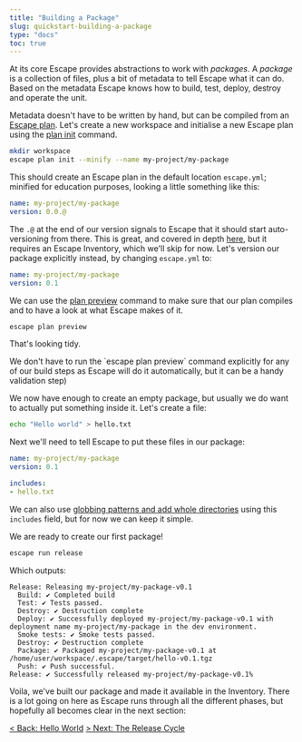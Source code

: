 ```yaml
---
title: "Building a Package"
slug: quickstart-building-a-package
type: "docs"
toc: true
---
```


At its core Escape provides abstractions to work with _packages_. A _package_
is a collection of files, plus a bit of metadata to tell Escape what it can do.
Based on the metadata Escape knows how to build, test, deploy, destroy and
operate the unit.

Metadata doesn't have to be written by hand, but can be compiled from an
[Escape plan](/docs/escape-plan/).  Let's create a new workspace and initialise
a new Escape plan using the [plan init](/docs/escape_plan_init) command.

```bash
mkdir workspace
escape plan init --minify --name my-project/my-package
```

This should create an Escape plan in the default location `escape.yml`;
minified for education purposes, looking a little something like this:

```yaml
name: my-project/my-package
version: 0.0.@
```

The `.@` at the end of our version signals to Escape that it should start
auto-versioning from there. This is great, and covered in depth
[here](/docs/versioning/), but it requires an Escape Inventory, which
we'll skip for now. Let's version our package explicitly instead, by changing
`escape.yml` to: 

```yaml
name: my-project/my-package
version: 0.1
```

We can use the [plan preview](/docs/escape_plan_preview) command to make sure 
that our plan compiles and to have a look at what Escape makes of it. 


```bash
escape plan preview
```

That's looking tidy. 

<div class='docling'>
We don't have to run the `escape plan preview` command explicitly for any of
our build steps as Escape will do it automatically, but it can be a handy
validation step)
</div>

We now have enough to create an empty package, but usually we do want to
actually put something inside it. Let's create a file:

```bash
echo "Hello world" > hello.txt
```

Next we'll need to tell Escape to put these files in our package:

```yaml
name: my-project/my-package
version: 0.1

includes:
- hello.txt
```

We can also use [globbing patterns and add whole
directories](/docs/escape-plan/#includes) using this `includes` field, but for
now we can keep it simple. 

We are ready to create our first package!

```bash
escape run release
```

Which outputs:

```
Release: Releasing my-project/my-package-v0.1
  Build: ✔️ Completed build
  Test: ✔️ Tests passed.
  Destroy: ✔️ Destruction complete
  Deploy: ✔️ Successfully deployed my-project/my-package-v0.1 with deployment name my-project/my-package in the dev environment.
  Smoke tests: ✔️ Smoke tests passed.
  Destroy: ✔️ Destruction complete
  Package: ✔️ Packaged my-project/my-package-v0.1 at /home/user/workspace/.escape/target/hello-v0.1.tgz
  Push: ✔️ Push successful.
Release: ✔️ Successfully released my-project/my-package-v0.1%          
```

Voila, we've built our package and made it available in the Inventory.  There
is a lot going on here as Escape runs through all the different phases, but
hopefully all becomes clear in the next section:

[&lt; Back: Hello World](/docs/quickstart-hello-world/)
[&gt; Next: The Release Cycle](/docs/quickstart-the-release-cycle/)
